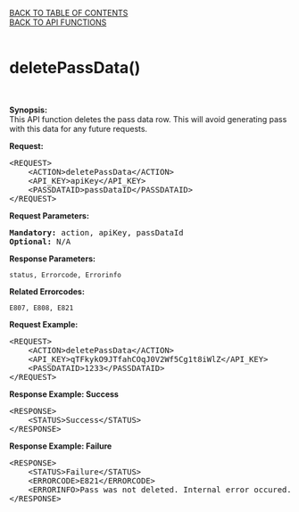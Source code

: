 <a href="/1.3/README.md">BACK TO TABLE OF CONTENTS</a>
<BR>
<a href="API_FUNCTIONS.md">BACK TO API FUNCTIONS</a>
<BR>
<BR>

<h1>deletePassData()</h1>
<BR>

<p><strong>Synopsis:</strong><br />
This API function deletes the pass data row. This will avoid generating pass with this data for any future requests.</p>
<div><strong>Request:</strong></div>
<pre>&lt;REQUEST&gt;
    &lt;ACTION&gt;deletePassData&lt;/ACTION&gt;
    &lt;API_KEY&gt;apiKey&lt;/API_KEY&gt;
    &lt;PASSDATAID&gt;passDataID&lt;/PASSDATAID&gt;
&lt;/REQUEST&gt;</pre>
<div><strong>Request Parameters:</strong></div>
<pre><strong>Mandatory:</strong> action, apiKey, passDataId
<strong>Optional:</strong> N/A</pre>
<strong>Response Parameters:</strong><br />

    status, Errorcode, Errorinfo

<strong>Related Errorcodes: </strong><br />

    E807, E808, E821
    
<div><strong>Request Example:</strong></div>
<pre>&lt;REQUEST&gt;
    &lt;ACTION&gt;deletePassData&lt;/ACTION&gt;
    &lt;API_KEY&gt;qTFkykO9JTfahCOqJ0V2Wf5Cg1t8iWlZ&lt;/API_KEY&gt;
    &lt;PASSDATAID&gt;1233&lt;/PASSDATAID&gt;
&lt;/REQUEST&gt;</pre>
<div><strong>Response Example: Success</strong></div>
<pre>&lt;RESPONSE&gt;
    &lt;STATUS&gt;Success&lt;/STATUS&gt;
&lt;/RESPONSE&gt;</pre>
<div><strong>Response Example: Failure</strong></div>
<pre>&lt;RESPONSE&gt;
    &lt;STATUS&gt;Failure&lt;/STATUS&gt;
    &lt;ERRORCODE&gt;E821&lt;/ERRORCODE&gt;
    &lt;ERRORINFO&gt;Pass was not deleted. Internal error occured.&lt;/ERRORINFO&gt;
&lt;/RESPONSE&gt;</pre>
